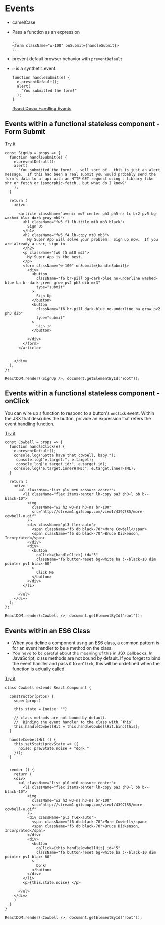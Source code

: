 # Events

- camelCase
- Pass a function as an expression

  ```
  ...
  <form className="w-100" onSubmit={handleSubmit}>
  ...
  ```
- prevent default browser behavior with `preventDefault`
- `e` is a synthetic event.

  ```
  function handleSubmit(e) {
    e.preventDefault();
    alert(
      "You submitted the form!"
    );
  }
  ```

  [React Docs: Handling Events](https://facebook.github.io/react/docs/handling-events.html)

## Events within a functional stateless component - Form Submit

[Try it](http://codepen.io/tripott/pen/NjzXJe?editors=0010)

```
const SignUp = props => {
  function handleSubmit(e) {
    e.preventDefault();
    alert(
      "You submitted the form!... well sort of.  this is just an alert message.  If this had been a real submit you would probably send the form's data to an api with an HTTP GET request using a library like xhr or fetch or isomorphic-fetch.. but what do I know?"
    );
  }

  return (
    <div>

      <article className="avenir mw7 center ph3 ph5-ns tc br2 pv5 bg-washed-blue dark-gray mb5">
        <h1 className="fw3 f1 lh-title mt0 mb3 black">
          Sign Up
        </h1>
        <h2 className="fw5 f4 lh-copy mt0 mb3">
          My Super App will solve your problem.  Sign up now.  If you are already a user, sign in.
        </h2>
        <p className="fw6 f5 mt0 mb3">
          My Super App is the best.
        </p>
        <form className="w-100" onSubmit={handleSubmit}>
          <div>
            <button
              className="f6 br-pill bg-dark-blue no-underline washed-blue ba b--dark-green grow pv2 ph3 dib mr3"
              type="submit"
            >
              Sign Up
            </button>
            <button
              className="f6 br-pill dark-blue no-underline ba grow pv2 ph3 dib"
              type="submit"
            >
              Sign In
            </button>

          </div>
        </form>
      </article>


    </div>
  );
};

ReactDOM.render(<SignUp />, document.getElementById("root"));
```

## Events within a functional stateless component - onClick

You can wire up a function to respond to a button's `onClick` event. Within the JSX that describes the button, provide an expression that refers the event handling function.  


[Try it](http://codepen.io/tripott/pen/eWKMZy?editors=0011)

```
const Cowbell = props => {
  function handleClick(e) {
    e.preventDefault();
    console.log("Gotta have that cowbell, baby.");
     console.log("e.target:", e.target);
     console.log("e.target.id:", e.target.id);
    console.log("e.target.innerHTML:", e.target.innerHTML);
  }

  return (
    <div>
      <ul className="list pl0 mt0 measure center">
        <li className="flex items-center lh-copy pa3 ph0-l bb b--black-10">
          <img
            className="w2 h2 w3-ns h3-ns br-100"
            src="http://stream1.gifsoup.com/view1/4392785/more-cowbell-o.gif"
          />
          <div className="pl3 flex-auto">
            <span className="f6 db black-70">More Cowbell</span>
            <span className="f6 db black-70">Bruce Dickenson, Incorprated</span>
          </div>
          <div>
            <button
              onClick={handleClick} id="5"
              className="f6 button-reset bg-white ba b--black-10 dim pointer pv1 black-60"
            >
              Click Me
            </button>
          </div>
        </li>

      </ul>
    </div>
  );
};

ReactDOM.render(<Cowbell />, document.getElementById("root"));
```

## Events within an ES6 Class

- When you define a component using an ES6 class, a common pattern is for an event handler to be a method on the class.
- You have to be careful about the meaning of this in JSX callbacks. In JavaScript, class methods are not bound by default. If you forget to bind the event handler and pass it to `onClick`, this will be undefined when the function is actually called.

[Try it](http://codepen.io/tripott/pen/RVJMzR)

```
class Cowbell extends React.Component {

  constructor(props) {
    super(props)

    this.state = {noise: ""}

    // class methods are not bound by default.
    //  Binding the event handler to the class with `this`
    this.handleCowbellHit = this.handleCowbellHit.bind(this);
  }

  handleCowbellHit () {
    this.setState(prevState => ({
      noise: prevState.noise + "donk "
    }));
  }


  render () {
    return (
    <div>
      <ul className="list pl0 mt0 measure center">
        <li className="flex items-center lh-copy pa3 ph0-l bb b--black-10">
          <img
            className="w2 h2 w3-ns h3-ns br-100"
            src="http://stream1.gifsoup.com/view1/4392785/more-cowbell-o.gif"
          />
          <div className="pl3 flex-auto">
            <span className="f6 db black-70">More Cowbell</span>
            <span className="f6 db black-70">Bruce Dickenson, Incorprated</span>
          </div>
          <div>
            <button
              onClick={this.handleCowbellHit} id="5"
              className="f6 button-reset bg-white ba b--black-10 dim pointer pv1 black-60"
            >
              Donk!
            </button>
          </div>
        </li>
        <p>{this.state.noise} </p>

      </ul>
    </div>
    )
  }
}

ReactDOM.render(<Cowbell />, document.getElementById("root"));
```
